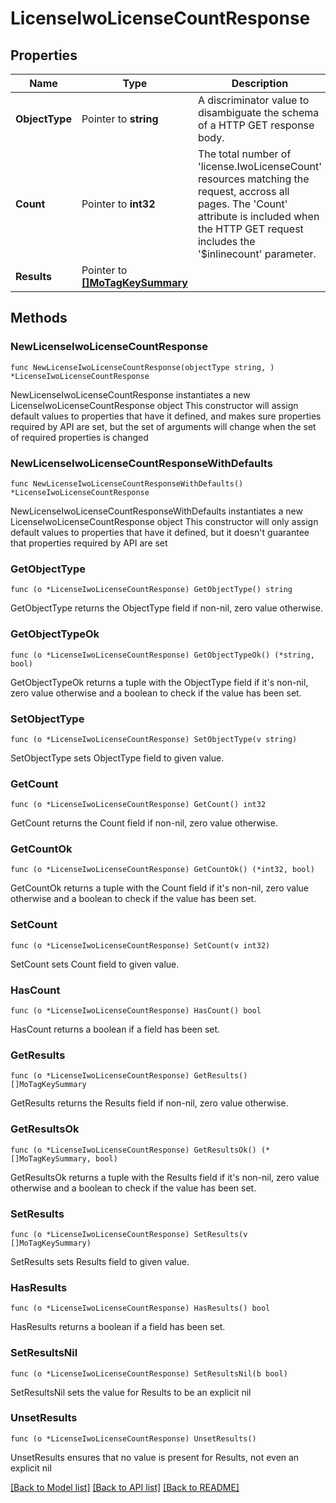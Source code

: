 # LicenseIwoLicenseCountResponse

## Properties

Name | Type | Description | Notes
------------ | ------------- | ------------- | -------------
**ObjectType** | Pointer to **string** | A discriminator value to disambiguate the schema of a HTTP GET response body. | 
**Count** | Pointer to **int32** | The total number of &#39;license.IwoLicenseCount&#39; resources matching the request, accross all pages. The &#39;Count&#39; attribute is included when the HTTP GET request includes the &#39;$inlinecount&#39; parameter. | [optional] 
**Results** | Pointer to [**[]MoTagKeySummary**](MoTagKeySummary.md) |  | [optional] 

## Methods

### NewLicenseIwoLicenseCountResponse

`func NewLicenseIwoLicenseCountResponse(objectType string, ) *LicenseIwoLicenseCountResponse`

NewLicenseIwoLicenseCountResponse instantiates a new LicenseIwoLicenseCountResponse object
This constructor will assign default values to properties that have it defined,
and makes sure properties required by API are set, but the set of arguments
will change when the set of required properties is changed

### NewLicenseIwoLicenseCountResponseWithDefaults

`func NewLicenseIwoLicenseCountResponseWithDefaults() *LicenseIwoLicenseCountResponse`

NewLicenseIwoLicenseCountResponseWithDefaults instantiates a new LicenseIwoLicenseCountResponse object
This constructor will only assign default values to properties that have it defined,
but it doesn't guarantee that properties required by API are set

### GetObjectType

`func (o *LicenseIwoLicenseCountResponse) GetObjectType() string`

GetObjectType returns the ObjectType field if non-nil, zero value otherwise.

### GetObjectTypeOk

`func (o *LicenseIwoLicenseCountResponse) GetObjectTypeOk() (*string, bool)`

GetObjectTypeOk returns a tuple with the ObjectType field if it's non-nil, zero value otherwise
and a boolean to check if the value has been set.

### SetObjectType

`func (o *LicenseIwoLicenseCountResponse) SetObjectType(v string)`

SetObjectType sets ObjectType field to given value.


### GetCount

`func (o *LicenseIwoLicenseCountResponse) GetCount() int32`

GetCount returns the Count field if non-nil, zero value otherwise.

### GetCountOk

`func (o *LicenseIwoLicenseCountResponse) GetCountOk() (*int32, bool)`

GetCountOk returns a tuple with the Count field if it's non-nil, zero value otherwise
and a boolean to check if the value has been set.

### SetCount

`func (o *LicenseIwoLicenseCountResponse) SetCount(v int32)`

SetCount sets Count field to given value.

### HasCount

`func (o *LicenseIwoLicenseCountResponse) HasCount() bool`

HasCount returns a boolean if a field has been set.

### GetResults

`func (o *LicenseIwoLicenseCountResponse) GetResults() []MoTagKeySummary`

GetResults returns the Results field if non-nil, zero value otherwise.

### GetResultsOk

`func (o *LicenseIwoLicenseCountResponse) GetResultsOk() (*[]MoTagKeySummary, bool)`

GetResultsOk returns a tuple with the Results field if it's non-nil, zero value otherwise
and a boolean to check if the value has been set.

### SetResults

`func (o *LicenseIwoLicenseCountResponse) SetResults(v []MoTagKeySummary)`

SetResults sets Results field to given value.

### HasResults

`func (o *LicenseIwoLicenseCountResponse) HasResults() bool`

HasResults returns a boolean if a field has been set.

### SetResultsNil

`func (o *LicenseIwoLicenseCountResponse) SetResultsNil(b bool)`

 SetResultsNil sets the value for Results to be an explicit nil

### UnsetResults
`func (o *LicenseIwoLicenseCountResponse) UnsetResults()`

UnsetResults ensures that no value is present for Results, not even an explicit nil

[[Back to Model list]](../README.md#documentation-for-models) [[Back to API list]](../README.md#documentation-for-api-endpoints) [[Back to README]](../README.md)


